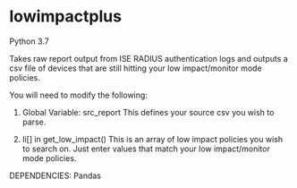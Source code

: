 # lowimpactplus
Python 3.7

Takes raw report output from ISE RADIUS authentication logs and outputs a csv file of devices that are still hitting your low impact/monitor mode policies.

You will need to modify the following:
1. Global Variable: src_report
  This defines your source csv you wish to parse.
  
2. li[] in get_low_impact()
  This is an array of low impact policies you wish to search on. Just enter values that match your low impact/monitor mode policies.
  

DEPENDENCIES:
  Pandas
   
